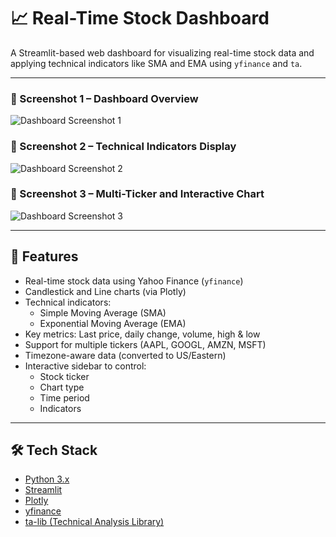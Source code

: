 # 📈 Real-Time Stock Dashboard

A Streamlit-based web dashboard for visualizing real-time stock data and applying technical indicators like SMA and EMA using `yfinance` and `ta`.

---

### 📸 Screenshot 1 – Dashboard Overview
![Dashboard Screenshot 1](Real-Time-stocks-dashboard/img1.JPG)

### 📸 Screenshot 2 – Technical Indicators Display
![Dashboard Screenshot 2](Real-Time-stocks-dashboard/img2.PNG)

### 📸 Screenshot 3 – Multi-Ticker and Interactive Chart
![Dashboard Screenshot 3](Real-Time-stocks-dashboard/img3.PNG)

---

## 🚀 Features

- Real-time stock data using Yahoo Finance (`yfinance`)
- Candlestick and Line charts (via Plotly)
- Technical indicators: 
  - Simple Moving Average (SMA)
  - Exponential Moving Average (EMA)
- Key metrics: Last price, daily change, volume, high & low
- Support for multiple tickers (AAPL, GOOGL, AMZN, MSFT)
- Timezone-aware data (converted to US/Eastern)
- Interactive sidebar to control:
  - Stock ticker
  - Chart type
  - Time period
  - Indicators

---

## 🛠️ Tech Stack

- [Python 3.x](https://www.python.org/)
- [Streamlit](https://streamlit.io/)
- [Plotly](https://plotly.com/python/)
- [yfinance](https://github.com/ranaroussi/yfinance)
- [ta-lib (Technical Analysis Library)](https://github.com/bukosabino/ta)
